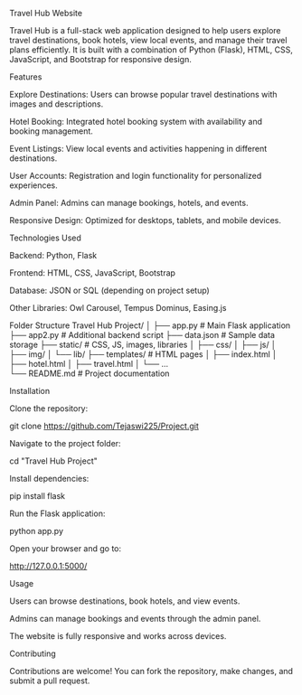 Travel Hub Website

Travel Hub is a full-stack web application designed to help users explore travel destinations, book hotels, view local events, and manage their travel plans efficiently. It is built with a combination of Python (Flask), HTML, CSS, JavaScript, and Bootstrap for responsive design.

Features

Explore Destinations: Users can browse popular travel destinations with images and descriptions.

Hotel Booking: Integrated hotel booking system with availability and booking management.

Event Listings: View local events and activities happening in different destinations.

User Accounts: Registration and login functionality for personalized experiences.

Admin Panel: Admins can manage bookings, hotels, and events.

Responsive Design: Optimized for desktops, tablets, and mobile devices.

Technologies Used

Backend: Python, Flask

Frontend: HTML, CSS, JavaScript, Bootstrap

Database: JSON or SQL (depending on project setup)

Other Libraries: Owl Carousel, Tempus Dominus, Easing.js

Folder Structure
Travel Hub Project/
│
├── app.py                   # Main Flask application
├── app2.py                  # Additional backend script
├── data.json                # Sample data storage
├── static/                  # CSS, JS, images, libraries
│   ├── css/
│   ├── js/
│   ├── img/
│   └── lib/
├── templates/               # HTML pages
│   ├── index.html
│   ├── hotel.html
│   ├── travel.html
│   └── ...  
└── README.md                # Project documentation

Installation

Clone the repository:

git clone https://github.com/Tejaswi225/Project.git


Navigate to the project folder:

cd "Travel Hub Project"


Install dependencies:

pip install flask


Run the Flask application:

python app.py


Open your browser and go to:

http://127.0.0.1:5000/

Usage

Users can browse destinations, book hotels, and view events.

Admins can manage bookings and events through the admin panel.

The website is fully responsive and works across devices.

Contributing

Contributions are welcome! You can fork the repository, make changes, and submit a pull request.
